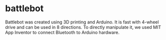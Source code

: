 # battlebot
Battlebot was created using 3D printing and Arduino. It is fast with 4-wheel drive and can be used in 8 directions.
To directly manipulate it, we used MIT App Inventor to connect Bluetooth to Arduino hardware.
